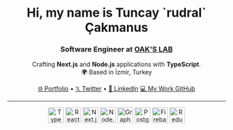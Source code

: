 <h1 align="center">
  Hi, my name is Tuncay `rudral` Çakmanus
</h1>

<h3 align="center">
  Software Engineer at <a href="https://www.oakslab.com" target="_blank">OAK'S LAB</a>
</h3>

<p align="center">
  Crafting <strong>Next.js</strong> and <strong>Node.js</strong> applications with <strong>TypeScript</strong>.
  <br> 
  🌍 Based in İzmir, Turkey
</p>

<div align="center">
  <a href="https://www.rudral.com" target="_blank">🌐 Portfolio</a> •
  <a href="https://x.com/rudral" target="_blank">𝕏 Twitter</a> •
  <a href="https://www.linkedin.com/in/rudral" target="_blank">💼 LinkedIn</a>
  <a href="https://github.com/tuncay-cakmanus" target="_blank">💻 My Work GitHub</a>
</div>

---

<p align="center">
  <img src="https://raw.githubusercontent.com/danielcranney/readme-generator/main/public/icons/skills/typescript.svg" width="36" alt="TypeScript" />
  <img src="https://raw.githubusercontent.com/danielcranney/readme-generator/main/public/icons/skills/react.svg" width="36" alt="React" />
  <img src="https://raw.githubusercontent.com/danielcranney/readme-generator/main/public/icons/skills/nextjs.svg" width="36" alt="Next.js" />
  <img src="https://raw.githubusercontent.com/danielcranney/readme-generator/main/public/icons/skills/nodejs.svg" width="36" alt="Node.js" />
  <img src="https://raw.githubusercontent.com/danielcranney/readme-generator/main/public/icons/skills/graphql.svg" width="36" alt="GraphQL" />
  <img src="https://raw.githubusercontent.com/danielcranney/readme-generator/main/public/icons/skills/postgresql.svg" width="36" alt="PostgreSQL" />
  <img src="https://raw.githubusercontent.com/danielcranney/readme-generator/main/public/icons/skills/firebase.svg" width="36" alt="Firebase" />
  <img src="https://raw.githubusercontent.com/danielcranney/readme-generator/main/public/icons/skills/redux.svg" width="36" alt="Redux" />
</p>

